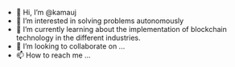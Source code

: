 - 👋 Hi, I’m @kamauj
- 👀 I’m interested in solving problems autonomously
- 🌱 I’m currently learning about the implementation of blockchain technology in the different industries. 
- 💞️ I’m looking to collaborate on ...
- 📫 How to reach me ...

<!---
kamauj/kamauj is a ✨ special ✨ repository because its `README.md` (this file) appears on your GitHub profile.
You can click the Preview link to take a look at your changes.
--->
